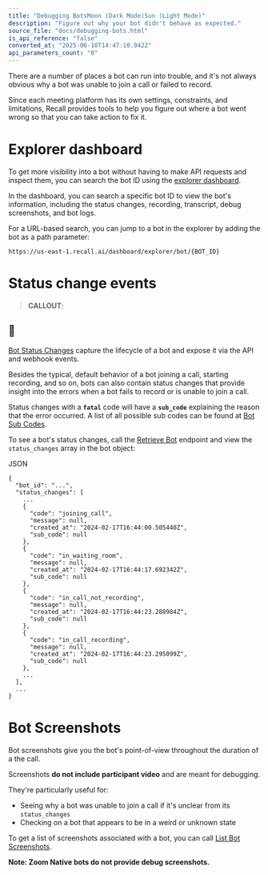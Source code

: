 ```yaml
---
title: "Debugging BotsMoon (Dark Mode)Sun (Light Mode)"
description: "Figure out why your bot didn't behave as expected."
source_file: "docs/debugging-bots.html"
is_api_reference: "false"
converted_at: "2025-06-10T14:47:10.942Z"
api_parameters_count: "0"
---
```

There are a number of places a bot can run into trouble, and it's not always obvious why a bot was unable to join a call or failed to record.

Since each meeting platform has its own settings, constraints, and limitations, Recall provides tools to help you figure out where a bot went wrong so that you can take action to fix it.

# Explorer dashboard

[](#explorer-dashboard)

To get more visibility into a bot without having to make API requests and inspect them, you can search the bot ID using the [explorer dashboard](https://api.recall.ai/dashboard/explorer/).

In the dashboard, you can search a specific bot ID to view the bot's information, including the status changes, recording, transcript, debug screenshots, and bot logs.

For a URL-based search, you can jump to a bot in the explorer by adding the bot as a path parameter:

```
https://us-east-1.recall.ai/dashboard/explorer/bot/{BOT_ID}

```

# Status change events

[](#status-change-events)

> **CALLOUT**:

## 📘

[Bot Status Changes](/docs/bot-status-change-events.md) capture the lifecycle of a bot and expose it via the API and webhook events.

Besides the typical, default behavior of a bot joining a call, starting recording, and so on, bots can also contain status changes that provide insight into the errors when a bot fails to record or is unable to join a call.

Status changes with a **`fatal`** code will have a **`sub_code`** explaining the reason that the error occurred. A list of all possible sub codes can be found at [Bot Sub Codes](/reference/subcodes.md).

To see a bot's status changes, call the [Retrieve Bot](/reference/bot_retrieve.md) endpoint and view the `status_changes` array in the bot object:

JSON

```
{
  "bot_id": "...",
  "status_changes": [
    ...
    {
      "code": "joining_call",
      "message": null,
      "created_at": "2024-02-17T16:44:00.505440Z",
      "sub_code": null
    },
    {
      "code": "in_waiting_room",
      "message": null,
      "created_at": "2024-02-17T16:44:17.692342Z",
      "sub_code": null
    },
    {
      "code": "in_call_not_recording",
      "message": null,
      "created_at": "2024-02-17T16:44:23.288984Z",
      "sub_code": null
    },
    {
      "code": "in_call_recording",
      "message": null,
      "created_at": "2024-02-17T16:44:23.295099Z",
      "sub_code": null
    },
    ...
  ],
  ...
}

```

# Bot Screenshots

[](#bot-screenshots)

Bot screenshots give you the bot's point-of-view throughout the duration of a the call.

Screenshots **do not include participant video** and are meant for debugging.

They're particularly useful for:
- Seeing why a bot was unable to join a call if it's unclear from its `status_changes`
- Checking on a bot that appears to be in a weird or unknown state

To get a list of screenshots associated with a bot, you can call [List Bot Screenshots](/reference/bot_screenshots_list.md).

**Note: Zoom Native bots do not provide debug screenshots.**
